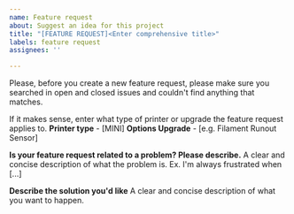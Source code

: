 ```yaml
---
name: Feature request
about: Suggest an idea for this project
title: "[FEATURE REQUEST]<Enter comprehensive title>"
labels: feature request
assignees: ''

---
```


Please, before you create a new feature request, please make sure you searched in open and closed issues and couldn't find anything that matches.

If it makes sense, enter what type of printer or upgrade the feature request applies to.
**Printer type** - [MINI]
**Options Upgrade** - [e.g. Filament Runout Sensor]

**Is your feature request related to a problem? Please describe.**
  A clear and concise description of what the problem is. Ex. I'm always frustrated when [...]

**Describe the solution you'd like**
  A clear and concise description of what you want to happen.
